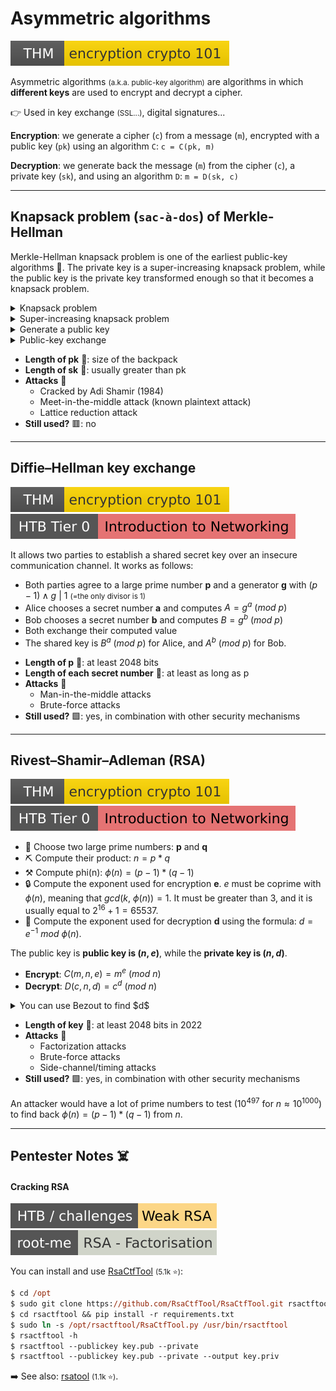 # Asymmetric algorithms

[![encryptioncrypto101](../../../_badges/thm/encryptioncrypto101.svg)](https://tryhackme.com/room/encryptioncrypto101)

<div class="row row-cols-lg-2"><div>

Asymmetric algorithms <small>(a.k.a. public-key algorithm)</small> are algorithms in which **different keys** are used to encrypt and decrypt a cipher.

👉 Used in key exchange <small>(SSL...)</small>, digital signatures...
</div><div>

**Encryption**: we generate a cipher (`c`) from a message (`m`), encrypted with a public key (`pk`) using an algorithm `C`: `c = C(pk, m)`

**Decryption**: we generate back the message (`m`) from the cipher (`c`), a private key (`sk`), and using an algorithm `D`: `m = D(sk, c)`
</div></div>

<hr class="sep-both">

## Knapsack problem (`sac-à-dos`) of Merkle-Hellman

<div class="row row-cols-lg-2"><div>

Merkle-Hellman knapsack problem is one of the earliest public-key algorithms 🐣. The private key is a super-increasing knapsack problem, while the public key is the private key transformed enough so that it becomes a knapsack problem.

<details class="details-n">
<summary>Knapsack problem</summary>

The most well-known bag/knapsack problem is the **0-1 knapsack problem**. You got a "bag/Knapsack" of numbers <small>(ex: 23, 5, 11, 2, 55)</small>. Your message is made of `0`, and `1`, and using this method `1` means you picked something from the bag, `0` means you didn't. Then, make the sum of the numbers you picked in the bag to create the **cipher**. Note that you **will have to split the message into groups** having the size of the knapsack.

* **Knapsack**: $2, 5, 11, 23, 55$ (up to you, size=6)
* **Message**: $1100111001 = 11001\ 10001$ (group of 6)
* **Cipher**
    * $2 + 5 + 0 + 0 + 55 = 62$ (first group)
    * $2 + 0 + 0 + 0 + 55 = 57$ (second group)
* **Cipher text**: $62, 57$
</details>

<details class="details-n"> 
<summary>Super-increasing knapsack problem</summary>

An easy knapsack problem is the **super-increasing knapsack problem**, in which every next entry of the bag is greater than the sum of the previous terms. It makes it easy to decipher the message without the key, as if the cipher is greater than or equal to the current greatest value of the knapsack, then it is inside the knapsack of the message.

* **Knapsack**: $2, 5, 11, 23, 55$
* **Cipher**: 62
* Decipher
    * $62 \ge 55$ ? yes, then 55 is in.
    * $7 \ge 23$ ? no, then 23 is not in
    * $7 \ge 11$ ? no, then 11 is not in.
    * $7 \ge 5$ ? yes, then 5 is in.
    * $2 \ge 2$ ? yes, then 2 is in.
* **Result**: 11001
</details>

<details class="details-n">
<summary>Generate a public key</summary>

We will pick a value $N$ greater than the sum of the values in the Knapsack, and a number $W$, so that $N \wedge W|1$ (=no common divisor aside 1).

* We are picking $N=113$, $W=27$
* We calculated $W^{-1} = 67\ (\text{mod}\ 113)$
* **Knapsack** (public key)
    * We are multiplying the private key by $W$, modulus $N$
    * Ex: $27 * 2 = 54\ (\text{mod}\ 113)$
    * $((2, 5, 11, 23, 55) * W)\ mod\ N = 54, 22, 71, 56, 16$
    * Public key: $(54, 22, 71, 56, 16)$
</details>

<details class="details-n">
<summary>Public-key exchange</summary>

* **A** is generating a private-key using the super-increasing knapsack ($(2, 5, 11, 23, 55)$)
* **A** is generating a public key $(54, 22, 71, 56, 16)$, using a $N=113$, and $W=27$ that **B** knows
* **A** encrypt a message using the public key, and send the cipher text to **B**
    * $54 + 22 + 0 + 0 + 16 = 92$ (first group)
    * $54 + 0 + 0 + 0 + 16 = 70$ (second group)
    * **Cipher text**: $92, 70$
* **B** generate the private-key using the public key, and both $W$, and $N$
    * We are multiplying the public key by $W^{-1}$, modulus $N$
    * We get the private key: $2, 5, 11, 23, 55$
* **B** decrypt the message
    * We multiply the message by $W^{-1}$, modulus $N$
    * We get $62$, and $57$
    * We solve them using the super-increasing knapsack problem
    * The message was: $1100110001$
</details>
</div><div class="align-self-center">

* **Length of pk** 🌻: size of the backpack
* **Length of sk** 🦄: usually greater than pk
* **Attacks** 🧨
  * Cracked by Adi Shamir (1984)
  * Meet-in-the-middle attack (known plaintext attack)
  * Lattice reduction attack
* **Still used?** 🟥: no
</div></div>

<hr class="sep-both">

## Diffie–Hellman key exchange

[![encryptioncrypto101](../../../_badges/thm/encryptioncrypto101.svg)](https://tryhackme.com/room/encryptioncrypto101)
[![introductiontonetworking](../../../../cybersecurity/_badges/htb/introductiontonetworking.svg)](https://academy.hackthebox.com/course/preview/introduction-to-networking)

<div class="row row-cols-lg-2"><div>

It allows two parties to establish a shared secret key over an insecure communication channel. It works as follows:

* Both parties agree to a large prime number **p** and a generator **g** with $(p-1) \wedge g\ |\ 1$ <small>(=the only divisor is 1)</small>
* Alice chooses a secret number **a** and computes $A = g^a\ (mod\ p)$
* Bob chooses a secret number **b** and computes $B = g^b\ (mod\ p)$
* Both exchange their computed value
* The shared key is $B^a\ (mod\ p)$ for Alice, and $A^b\ (mod\ p)$ for Bob.
</div><div>

* **Length of p** 🌻: at least 2048 bits
* **Length of each secret number** 🦄: at least as long as p
* **Attacks** 🧨
    * Man-in-the-middle attacks
    * Brute-force attacks
* **Still used?** 🟩: yes, in combination with other security mechanisms
</div></div>

<hr class="sep-both">

## Rivest–Shamir–Adleman (RSA)

[![encryptioncrypto101](../../../_badges/thm/encryptioncrypto101.svg)](https://tryhackme.com/room/encryptioncrypto101)
[![introductiontonetworking](../../../../cybersecurity/_badges/htb/introductiontonetworking.svg)](https://academy.hackthebox.com/course/preview/introduction-to-networking)

<div class="row row-cols-lg-2"><div>

* 🔨 Choose two large prime numbers: **p** and **q**
* ⛏️ Compute their product: $n = p * q$
* ⚒️ Compute phi(n): $\phi(n) = (p-1) * (q-1)$
* 🔒 Compute the exponent used for encryption **e**. $e$ must be coprime with $\phi(n)$, meaning that $gcd(k,\ \phi(n)) = 1$. It must be greater than 3, and it is usually equal to $2^{16}+1=65537$.
* 🔑 Compute the exponent used for decryption **d** using the formula: $d = e^{−1}\ mod\ \phi(n)$.

The public key is **public key is $(n,e)$**, while the **private key is $(n,d)$**.

* **Encrypt**: $C(m, n, e) = m^e\ (mod\ n)$
* **Decrypt**: $D(c, n, d) = c^d\ (mod\ n)$
</div><div>

<details class="details-n">
<summary>You can use Bezout to find $d$</summary>

You can use Bézout on $\phi(n)$, and $e$, to find $d$.

* Solve $B(k,\ \phi(n)) = e * u + phi(n) * v = 1$
* $d = u$

<details class="details-n">
<summary>Example: RSA(n=35, e=7)</summary>

* $35 = 5 * 7$, $p=5$, $q=7$
* $\phi(N) = (5-1) * (7-1) = 24$
* $B(7, 24) = 7 * u + 24 * v = 1$
  * One solution: $u=7$, $v=-2$
* **Encrypt**
  * (2) $2^7 \mod 35 = 23$
  * (3) $3^7 \mod 35 = 17$
  * (4) $4^7 \mod 35 = 4$
* **Decrypt**
  * (23) $23^7 \mod 35 = 2$
  * (17) $17^7 \mod 35 = 3$
  * (4) $4^7 \mod 35 = 4$
</details>
</details>

* **Length of key** 🦄: at least 2048 bits in 2022
* **Attacks** 🧨
    * Factorization attacks
    * Brute-force attacks
    * Side-channel/timing attacks
* **Still used?** 🟩: yes, in combination with other security mechanisms

An attacker would have a lot of prime numbers to test ($10^{497}$ for $n \approx 10^{1000}$) to find back $\phi(n) = (p-1) * (q-1)$ from $n$.
</div></div>

<hr class="sep-both">

## Pentester Notes ☠️

<div class="row row-cols-lg-2"><div>

#### Cracking RSA

[![weak_rsa](../../../_badges/htb-c/weak_rsa.svg)](https://app.hackthebox.com/challenges/Weak%20RSA)
[![rsa_factorisation](../../../_badges/rootme/cryptanalysis/rsa_factorisation.svg)](https://www.root-me.org/en/Challenges/Cryptanalysis/RSA-Factorisation)

You can install and use [RsaCtfTool](https://github.com/RsaCtfTool/RsaCtfTool) <small>(5.1k ⭐)</small>:

```ps
$ cd /opt
$ sudo git clone https://github.com/RsaCtfTool/RsaCtfTool.git rsactftool
$ cd rsactftool && pip install -r requirements.txt
$ sudo ln -s /opt/rsactftool/RsaCtfTool.py /usr/bin/rsactftool
$ rsactftool -h
$ rsactftool --publickey key.pub --private
$ rsactftool --publickey key.pub --private --output key.priv
```

➡️ See also: [rsatool](https://github.com/ius/rsatool) <small>(1.1k ⭐)</small>.
</div><div>
</div></div>